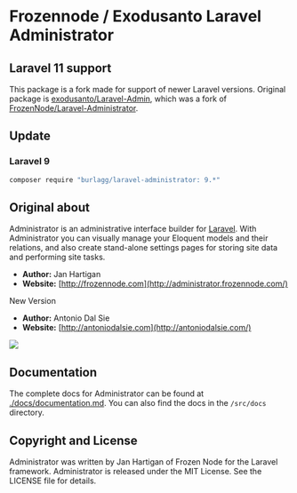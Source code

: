 # Frozennode / Exodusanto Laravel Administrator
## Laravel 11 support

This package is a fork made for support of newer Laravel versions.
Original package is [exodusanto/Laravel-Admin](https://github.com/exodusanto/Laravel-Admin), which was a fork of [FrozenNode/Laravel-Administrator](https://github.com/FrozenNode/Laravel-Administrator).

## Update

### Laravel 9
```sh
composer require "burlagg/laravel-administrator: 9.*"
```

## Original about
Administrator is an administrative interface builder for [Laravel](http://laravel.com). With Administrator you can visually manage your Eloquent models and their relations, and also create stand-alone settings pages for storing site data and performing site tasks.
- **Author:** Jan Hartigan
- **Website:** [http://frozennode.com](http://administrator.frozennode.com/)

New Version
- **Author:** Antonio Dal Sie
- **Website:** [http://antoniodalsie.com](http://antoniodalsie.com/)

<img src="https://raw.github.com/FrozenNode/Laravel-Administrator/master/examples/images/overview.jpg" />

## Documentation
The complete docs for Administrator can be found at [./docs/documentation.md](./docs/documentation.md). You can also find the docs in the `/src/docs` directory.

## Copyright and License
Administrator was written by Jan Hartigan of Frozen Node for the Laravel framework.
Administrator is released under the MIT License. See the LICENSE file for details.
